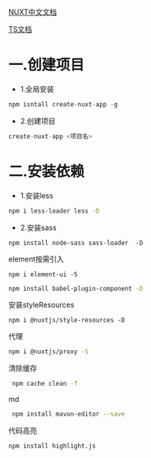 [NUXT中文文档](https://zh.nuxtjs.org/guide/installation)

[TS文档](https://www.tslang.cn/docs/handbook/typescript-in-5-minutes.html)
# 一.创建项目
- 1.全局安装
```js
npm isntall create-nuxt-app -g
```
- 2.创建项目
```js
create-nuxt-app <项目名>
```
# 二.安装依赖
- 1.安装less
```bash
npm i less-loader less -D
```
- 2.安装sass
```bahs
npm install node-sass sass-loader  -D
```
element按需引入
```
npm i element-ui -S
```
```bash
npm install babel-plugin-component -D
```
安装styleResources
```
npm i @nuxtjs/style-resources -D
```
代理
```bash
npm i @nuxtjs/proxy -S
```
清除缓存
```bash
 npm cache clean -f
```
md
```bash
 npm install mavon-editor --save
 ```
 代码高亮
 ```bash
 npm install highlight.js
 ```